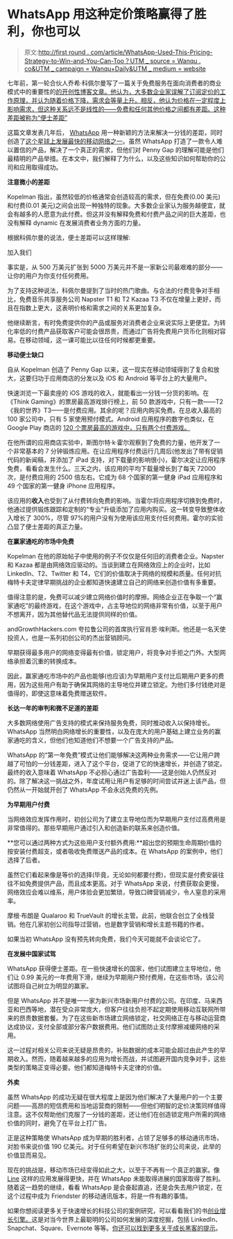 # WhatsApp 用这种定价策略赢得了胜利，你也可以

> 原文:[http://first round . com/article/WhatsApp-Used-This-Pricing-Strategy-to-Win-and-You-Can-Too？UTM _ source = Wanqu . co&UTM _ campaign = Wanqu+Daily&UTM _ medium = website](http://firstround.com/article/WhatsApp-Used-This-Pricing-Strategy-to-Win-and-You-Can-Too?utm_source=wanqu.co&utm_campaign=Wanqu+Daily&utm_medium=website)

七年前，第一轮合伙人乔希·科佩尔曼写了一篇关于免费服务在面向消费者的商业模式中的重要性的[的开创性博客文章。他认为，大多数企业家误解了订阅定价的工作原理，并认为随着价格下降，需求会等量上升。相反，他认为价格在一定程度上影响需求，但这种关系远不是线性的——免费和任何其他价格之间都有差距。这种差距被称为“便士差距”](http://redeye.firstround.com/2007/03/the_first_penny.html "null")

这篇文章发表几年后， [WhatsApp](http://www.whatsapp.com/ "null") 用一种新颖的方法来解决一分钱的差距，同时创造了[这个星球上发展最快的移动网络之一](https://growthhackers.com/companies/whatsapp/ "null")。虽然 WhatsApp 打造了一款令人难以置信的产品，解决了一个真正的需求，但他们对 Penny Gap 的理解可能是他们最精明的产品举措。在本文中，我们解释了为什么，以及这些知识如何帮助你的公司和应用取得成功。

**注意微小的差距**

Kopelman 指出，虽然较低的价格通常会创造较高的需求，但在免费(0.00 美元)和付费(0.01 美元)之间会出现一种独特的现象。大多数企业家认为服务越便宜，就会有越多的人愿意为此付费。但这并没有解释免费和付费产品之间的巨大差距，也没有解释 dynamic 在发展消费者业务方面的力量。

根据科佩尔曼的说法，便士差距可以这样理解:

加入我们

事实是，从 500 万美元扩张到 5000 万美元并不是一家新公司最艰难的部分——让你的用户为你支付任何费用。

为了支持这种说法，科佩尔曼提到了当时的热门歌曲。与合法的付费竞争对手相比，免费音乐共享服务公司 Napster T1 和 T2 Kazaa T3 不仅在增量上更好，而且在指数上更大，这表明价格和需求之间的关系更加复杂。

他继续断言，有时免费提供你的产品或服务对消费者企业来说实际上更便宜。为转化率低的付费产品获取客户可能会很昂贵，而通过广告将免费用户货币化则相对容易。在移动领域，这一课可能比以往任何时候都更重要。

**移动便士缺口**

自从 Kopelman 创造了 Penny Gap 以来，这一现实在移动领域得到了复合和放大，这要归功于应用商店的分发以及 iOS 和 Android 等平台上的大量用户。

快速浏览一下最卖座的 iOS 游戏的收入，就能看出一分钱一分货的影响。在《Think Gaming》的票房最高游戏排行榜上，前 50 款游戏中，只有一款——T2《我的世界》T3——是付费应用。其余的呢？应用内购买免费。在总收入最高的 100 家公司中，只有 5 家使用预付模式。Android 应用程序的数字也类似，在 Google Play 商店的 [120 个票房最高的游戏中，只有两个付费游戏。](https://play.google.com/store/apps/category/GAME/collection/topgrossing?hl=en "null")

在他所谓的应用商店实验中，斯图尔特·k·霍尔观察到了免费的力量，他开发了一个非常基本的 7 分钟锻炼应用。在让应用程序付费运行几周后(他发出了带有促销代码的新闻稿，并添加了 iPad 支持，对下载量的影响很小)，霍尔决定让应用程序免费，看看会发生什么。三天之内，该应用的平均下载量增长到了每天 72000 次，是付费应用的 2500 倍左右。它成为 68 个国家的第一健身 iPad 应用程序和 49 个国家的第一健身 iPhone 应用程序。

该应用的**收入**也受到了从付费转向免费的影响。当霍尔将应用程序切换到免费时，他通过提供锻炼跟踪和定制的“专业”升级添加了应用内购买。这一转变导致整体收入增长了 300%，尽管 97%的用户没有为使用该应用支付任何费用。霍尔的实验凸显了便士差距的真正力量。

**在赢家通吃的市场中免费**

Kopelman 在他的原始帖子中使用的例子不仅仅是任何旧的消费者企业。Napster 和 Kazaa 都是由网络效应驱动的。当谈到建立在网络效应上的企业时，比如 LinkedIn、T2、Twitter 和 T4，它们的价值取决于网络的规模和质量。任何对抗梅特卡夫定律早期挑战的企业都知道快速建立自己的网络来创造价值有多重要。

值得注意的是，免费可以减少建立网络价值时的摩擦。网络企业正在争取一个“赢家通吃”的最终游戏，在这个游戏中，占主导地位的网络非常有价值，以至于用户不想离开，因为其他替代品无法提供同样的价值。

andGrowthHackers.com 夸拉鲁公司的首席执行官肖恩·埃利斯。他还是一名天使投资人，也是一系列初创公司的杰出营销顾问。

早期获得最多用户的网络变得最有价值，锁定用户，将竞争对手拒之门外。大型网络承担着沉重的转换成本。

因此，赢家通吃市场中的产品也能够(也应该)为早期用户支付比后期用户更多的费用，因为这些用户有助于确保其网络的主导地位并建立锁定。为他们多付钱绝对是值得的，即使这意味着免费赠送软件。

**长达一年的审判和微不足道的差距**

大多数网络使用广告支持的模式来保持服务免费，同时推动收入以保持增长。WhatsApp 当然明白网络增长的重要性，以及在庞大的用户基础上建立业务的赢家通吃的含义，但他们也知道他们不想要一个广告支持的产品。

WhatsApp 的“第一年免费”模式让他们能够解决这两种业务需求——它让用户跨越了可怕的一分钱差距，进入了这个平台，促进了它的快速增长，并创造了锁定。最终的收入意味着 WhatsApp 不必担心通过广告盈利——这是创始人仍然反对的。除了解决这一挑战之外，年度试用让用户有足够的时间尝试并迷上该产品，但仍然从一开始就开创了 WhatsApp 不会永远免费的先例。

**为早期用户付费**

当网络效应发挥作用时，初创公司为了建立主导地位而为早期用户支付过高费用是非常值得的。那些早期用户通过引入和创造新的联系来创造价值。

**您可以通过两种方式为这些用户支付额外费用:**超出您的预期生命周期价值的按安装付费超支，或者吸收免费赠送产品的成本。在 WhatsApp 的案例中，他们选择了后者。

虽然它们看起来像是等价的选择(毕竟，无论如何都要付费)，但现实是付费安装往往不如免费提供产品，而且成本更高。对于 WhatsApp 来说，付费获取会更慢，网络效应会难以维系，用户体验会更加繁琐，导致口碑营销减少，令人窒息的采用率。

摩根·布朗是 Qualaroo 和 TrueVault 的增长主管。此前，他联合创立了全栈营销。他在几家初创公司指导过营销，也是数字营销和增长主题书籍的作者。

如果当初 WhatsApp 没有预先转向免费，我们今天可能就不会谈论它了。

**在发展中国家试驾**

WhatsApp 获得便士差距。在一些快速增长的国家，他们试图建立主导地位，他们让 0.99 美元的一年费用下滑，继续为早期用户预付费用，在这些市场，该公司试图将自己树立为明显的赢家。

但是 WhatsApp 并不是唯一一家为新兴市场新用户付费的公司。在印度、马来西亚和巴西等地，潜在受众非常庞大，但客户往往负担不起定期使用移动互联网所带来的昂贵数据套餐。为了在这些新市场建立网络锁定，社交网络正在与移动运营商达成协议，支付全部或部分客户数据费用。他们试图防止支付摩擦减缓网络的采用。

这一过程对相关公司来说无疑是昂贵的，补贴数据的成本可能会超过由此产生的早期收入。然而，随着越来越多的应用为增长而战，并试图避开国内竞争对手，这些类型的策略正变得必要。他们都知道梅特卡夫定律的价值。

**外卖**

虽然 WhatsApp 的成功无疑在很大程度上是因为他们解决了大量用户的一个主要问题——高昂的短信费用和当地运营商的限制——但他们明智的定价决策同样值得注意。这不仅帮助他们克服了一分钱的差距，还让他们在创造锁定用户所需的网络价值的同时，避免了在平台上打广告。

正是这种策略使 WhatsApp 成为早期的胜利者，占领了足够多的移动通讯市场，对脸书来说价值 190 亿美元。对于任何希望在新兴市场扩张的公司来说，此举的价值显而易见。

现在的挑战是，移动市场已经变得如此之大，以至于不再有一个真正的赢家。像 [Line](http://line.me/en/ "null") 这样的应用发展得更快，并在 WhatsApp 未能取得进展的国家取得了胜利。随着这一趋势的继续，看看 WhatsApp 是会奋起直追，还是会失去用户锁定，在这个过程中成为 Friendster 的移动通讯版本，将是一件有趣的事情。

如果你想阅读更多关于快速增长的科技公司的案例研究，可以看看我们的书[创业增长引擎。](http://www.amazon.com/gp/product/B00LA95B68/ref=as_li_tl?ie=UTF8&camp=1789&creative=390957&creativeASIN=B00LA95B68&linkCode=as2&tag=chishochi-20&linkId=QHGKSUWISA7D3KZ3 "null")这是对当今世界上最聪明的公司如何发展的深度挖掘，包括 LinkedIn、Snapchat、Square、Evernote 等等。[你还可以找到更多关于成长黑客的提示](http://growthhackers.com/whatsapp-used-this-pricing-model-and-you-should-too/ "null")。